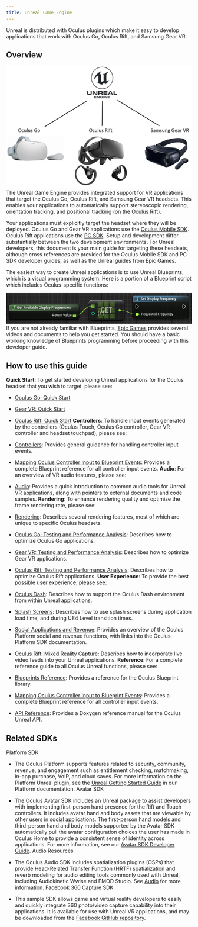```yaml
---
title: Unreal Game Engine
---
```

Unreal is distributed with Oculus plugins which make it easy to develop applications that work with Oculus Go, Oculus Rift, and Samsung Gear VR. 

## Overview

![](/images/documentation-unreal-latest-0.png)  
The Unreal Game Engine provides integrated support for VR applications that target the Oculus Go, Oculus Rift, and Samsung Gear VR headsets. This enables your applications to automatically support stereoscopic rendering, orientation tracking, and positional tracking (on the Oculus Rift). 

Your applications must explicitly target the headset where they will be deployed. Oculus Go and Gear VR applications use the [Oculus Mobile SDK](/documentation/mobilesdk/latest/concepts/book-intro/). Oculus Rift applications use the [PC SDK](/documentation/pcsdk/latest/concepts/pcsdk-intro/). Setup and development differ substantially between the two development environments. For Unreal developers, this document is your main guide for targeting these headsets, although cross references are provided for the Oculus Mobile SDK and PC SDK developer guides, as well as the Unreal guides from Epic Games.

The easiest way to create Unreal applications is to use Unreal Blueprints, which is a visual programming system. Here is a portion of a Blueprint script which includes Oculus-specific functions: 

![](/images/documentation-unreal-latest-1.png)  
If you are not already familiar with Blueprints, [Epic Games](https://docs.unrealengine.com/en-us/) provides several videos and documents to help you get started. You should have a basic working knowledge of Blueprints programming before proceeding with this developer guide.

## How to use this guide

**Quick Start**: To get started developing Unreal applications for the Oculus headset that you wish to target, please see:

* [Oculus Go: Quick Start](/documentation/unreal/latest/concepts/unreal-quick-start-guide-go/ "This guide covers everything you need to know to get started developing Unreal applications for the Oculus Go.")
* [Gear VR: Quick Start](/documentation/unreal/latest/concepts/unreal-quick-start-guide-gearvr/ "This guide covers everything you need to know to get started developing Unreal applications for Gear VR.")
* [Oculus Rift: Quick Start](/documentation/unreal/latest/concepts/unreal-quick-start-guide-rift/ "This guide covers everything you need to know to get started developing Unreal applications for the Oculus Rift.")
**Controllers**: To handle input events generated by the controllers (Oculus Touch, Oculus Go controller, Gear VR controller and headset touchpad), please see:

* [Controllers](/documentation/unreal/latest/concepts/unreal-input/ "This section describes input handling for Oculus devices."): Provides general guidance for handling controller input events. 
* [Mapping Oculus Controller Input to Blueprint Events](/documentation/unreal/latest/concepts/unreal-controller-input-mapping-reference/ "This reference section describes how Oculus controller actions (such as touchpad presses) map to the corresponding events that can be handled via blueprints."): Provides a complete Blueprint reference for all controller input events.
**Audio**: For an overview of VR audio features, please see:

* [Audio](/documentation/unreal/latest/concepts/unreal-audio/ "Audio is critical for creating a persuasive VR experience and can contribute strongly to the user's sense of immersion."): Provides a quick introduction to common audio tools for Unreal VR applications, along with pointers to external documents and code samples.
**Rendering**: To enhance rendering quality and optimize the frame rendering rate, please see:

* [Rendering](/documentation/unreal/latest/concepts/unreal-advanced-rendering/ "This section describes important rendering options and tools that can significantly improve your application."): Describes several rendering features, most of which are unique to specific Oculus headsets.
* [Oculus Go: Testing and Performance Analysis](/documentation/unreal/latest/concepts/unreal-debug-go/ "This guide describes basic testing and performance analysis for Oculus Go development in Unreal."): Describes how to optimize Oculus Go applications.
* [Gear VR: Testing and Performance Analysis](/documentation/unreal/latest/concepts/unreal-debug-gearvr/ "This guide describes basic testing and performance analysis for Gear VR development in Unreal."): Describes how to optimize Gear VR applications.
* [Oculus Rift: Testing and Performance Analysis](/documentation/unreal/latest/concepts/unreal-debug-rift/ "This guide describes basic testing and performance analysis for Oculus Rift development in Unreal."): Describes how to optimize Oculus Rift applications.
**User Experience**: To provide the best possible user experience, please see:

* [Oculus Dash](/documentation/unreal/latest/concepts/unreal-dash/ "This guide describes how to add Oculus Dash support to Unreal applications."): Describes how to support the Oculus Dash environment from within Unreal applications.
* [Splash Screens](/documentation/unreal/latest/concepts/unreal-loading-screens/ "We strongly recommend adding a loading splash screen to your Rift or mobile application. Loading splash screens are required by the Oculus Store."): Describes how to use splash screens during application load time, and during UE4 Level transition times.
* [Social Applications and Revenue](/documentation/unreal/latest/concepts/unreal-platform-functions/ "All Oculus headsets can access the Oculus Platform which supports social gaming and applications, as well as revenue generation functions."): Provides an overview of the Oculus Platform social and revenue functions, with links into the Oculus Platform SDK documentation.
* [Oculus Rift: Mixed Reality Capture](/documentation/unreal/latest/concepts/unreal-mrc/ "This guide describes how to add and configure mixed reality capture support for your Unreal application. Mixed reality capture is supported for Rift applications only."): Describes how to incorporate live video feeds into your Unreal applications.
**Reference**: For a complete reference guide to all Oculus Unreal functions, please see:

* [Blueprints Reference](/documentation/unreal/latest/concepts/unreal-blueprints/ "This section serves as a reference guide for the Blueprints in the Online Subsystem Oculus library."): Provides a reference for the Oculus Blueprint library.
* [Mapping Oculus Controller Input to Blueprint Events](/documentation/unreal/latest/concepts/unreal-controller-input-mapping-reference/ "This reference section describes how Oculus controller actions (such as touchpad presses) map to the corresponding events that can be handled via blueprints."): Provides a complete Blueprint reference for all controller input events.
* [API Reference](/documentation/unreal/latest/concepts/unreal-api-reference/ "The PC SDK Developer Reference contains detailed information about the data structures and files within the PC SDK."): Provides a Doxygen reference manual for the Oculus Unreal API.
## Related SDKs

Platform SDK

* The Oculus Platform supports features related to security, community, revenue, and engagement such as entitlement checking, matchmaking, in-app purchase, VoIP, and cloud saves. For more information on the Platform Unreal plugin, see the [Unreal Getting Started Guide](/documentation/platform/latest/concepts/pgsg-unreal-gsg/) in our Platform documentation.
Avatar SDK

* The Oculus Avatar SDK includes an Unreal package to assist developers with implementing first-person hand presence for the Rift and Touch controllers. It includes avatar hand and body assets that are viewable by other users in social applications. The first-person hand models and third-person hand and body models supported by the Avatar SDK automatically pull the avatar configuration choices the user has made in Oculus Home to provide a consistent sense of identity across applications. For more information, see our [Avatar SDK Developer Guide](/documentation/avatarsdk/latest/).
Audio Resources

* The Oculus Audio SDK includes spatialization plugins (OSPs) that provide Head-Related Transfer Function (HRTF) spatialization and reverb modeling for audio editing tools commonly used with Unreal, including Audiokinetic Wwise and FMOD Studio. See [Audio](/documentation/unreal/latest/concepts/unreal-audio/ "Audio is critical for creating a persuasive VR experience and can contribute strongly to the user's sense of immersion.") for more information.
Facebook 360 Capture SDK

* This sample SDK allows game and virtual reality developers to easily and quickly integrate 360 photo/video capture capability into their applications. It is available for use with Unreal VR applications, and may be downloaded from the [Facebook GitHub repository](https://github.com/facebook/360-Capture-SDK).
